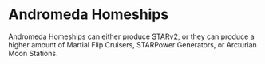 # Andromeda Homeships

Andromeda Homeships can either produce STARv2, or they can produce a higher amount of Martial Flip Cruisers, STARPower Generators, or Arcturian Moon Stations.&#x20;
